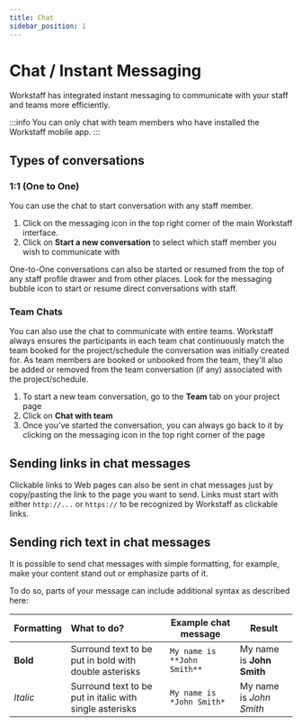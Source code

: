 ```yaml
---
title: Chat
sidebar_position: 1
---
```


# Chat / Instant Messaging

Workstaff has integrated instant messaging to communicate with your staff and teams more efficiently. 

:::info
You can only chat with team members who have installed the Workstaff mobile app.
:::

## Types of conversations

### 1:1 (One to One)

You can use the chat to start conversation with any staff member.

1. Click on the messaging icon in the top right corner of the main Workstaff interface.
2. Click on **Start a new conversation** to select which staff member you wish to communicate with

One-to-One conversations can also be started or resumed from the top of any staff profile drawer and from other places. Look for the messaging bubble icon to start or resume direct conversations with staff.

### Team Chats

You can also use the chat to communicate with entire teams. Workstaff always ensures the participants in each team 
chat continuously match the team booked for the project/schedule the conversation was initially created for.
As team members are booked or unbooked from the team, they'll also be added or removed from the team conversation (if any) 
associated with the project/schedule.

1. To start a new team conversation,  go to the **Team** tab on your project page
2. Click on **Chat with team**
3. Once you’ve started the conversation, you can always go back to it by clicking on the messaging icon in the top right corner of the page

## Sending links in chat messages

Clickable links to Web pages can also be sent in chat messages just by copy/pasting the link to the page you want to send. Links must start with either `http://...` or `https://` to be recognized by Workstaff as clickable links.

## Sending rich text in chat messages

It is possible to send chat messages with simple formatting, for example, make your content stand out or emphasize parts of it. 

To do so, parts of your message can include additional syntax as described here:

| Formatting | What to do?                                             | Example chat message        | Result                    |
|------------|:--------------------------------------------------------|-----------------------------|---------------------------|
| **Bold**   | Surround text to be put in bold with double asterisks   | `My name is **John Smith**` | My name is **John Smith** |
| *Italic*   | Surround text to be put in italic with single asterisks | `My name is *John Smith*`   | My name is *John Smith*   |
